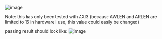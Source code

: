 ![image](https://github.com/user-attachments/assets/1d6eb240-ce83-4e8a-b4f1-87f01a7d7f6f)

Note: this has only been tested with AXI3 (because AWLEN and ARLEN are limited to 16 in hardware I use, this value could easily be changed)

passing result should look like:
![image](https://github.com/user-attachments/assets/87cdd6cf-846a-46a6-a7e6-f2e624214303)
